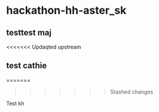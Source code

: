 # hackathon-hh-aster_sk
## testtest maj
<<<<<<< Updaqted upstream
## test cathie
=======
>>>>>>> Stashed changes


Test kh
